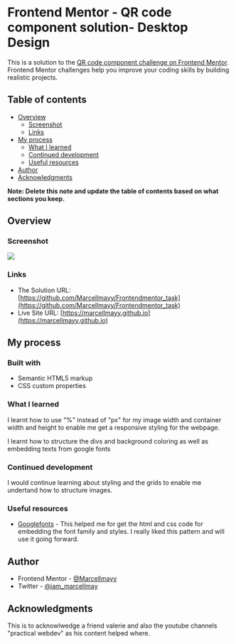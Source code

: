 # Frontend Mentor - QR code component solution- Desktop Design

This is a solution to the [QR code component challenge on Frontend Mentor](https://www.frontendmentor.io/challenges/qr-code-component-iux_sIO_H). Frontend Mentor challenges help you improve your coding skills by building realistic projects. 

## Table of contents

- [Overview](#overview)
  - [Screenshot](#screenshot)
  - [Links](#links)
- [My process](#my-process)
    - [What I learned](#what-i-learned)
  - [Continued development](#continued-development)
  - [Useful resources](#useful-resources)
- [Author](#author)
- [Acknowledgments](#acknowledgments)

**Note: Delete this note and update the table of contents based on what sections you keep.**

## Overview

### Screenshot

![]("C:\Users\HANOVIA\Documents\coding\qr-code-component-main\qr_component_solution1_ML.png")



### Links

- The Solution URL: [https://github.com/Marcellmayy/Frontendmentor_task](https://github.com/Marcellmayy/Frontendmentor_task)
- Live Site URL: [https://marcellmayy.github.io](https://marcellmayy.github.io)

## My process

### Built with

- Semantic HTML5 markup
- CSS custom properties

### What I learned

I learnt how to use "%" instead of "px" for my image width and container width and height to enable me get a responsive styling for the webpage.

I learnt how to structure the divs and background coloring as well as embedding texts from google fonts

### Continued development

I would continue learning about styling and the grids to enable me undertand how to structure images.

### Useful resources

- [Googlefonts](https://www.googlefonts.com) - This helped me for get the html and css code for embedding the font family and styles. I really liked this pattern and will use it going forward.


## Author

- Frontend Mentor - [@Marcellmayy](https://www.frontendmentor.io/profile/Marcellmayy)
- Twitter - [@iam_marcellmay](https://www.twitter.com/iam_marcellmay)



## Acknowledgments

This is to acknowlwedge a friend valerie and also the youtube channels "practical webdev"  as his content helped where.
